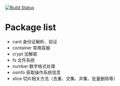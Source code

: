 [![Build Status](https://travis-ci.org/applee/go-common.svg?branch=master)](https://travis-ci.org/applee/go-common)

# Package list

* card 身份证解析、验证
* container 常用容器
* crypt 加解密
* fs 文件系统
* number 数字格式处理
* osinfo 获取操作系统信息
* slice 切片相关方法（去重、交集、并集、批量删除等）